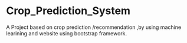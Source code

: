 # Crop_Prediction_System
A Project based on crop prediction /recommendation ,by using machine learining and website using bootstrap framework.
